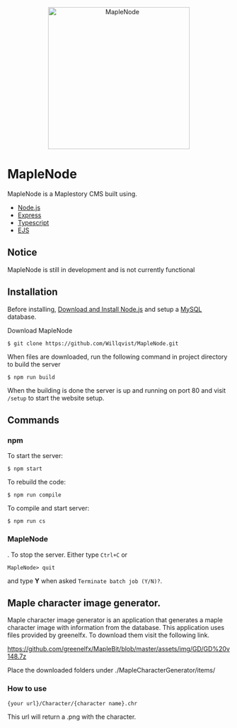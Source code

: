 <p align="center">
    <img
      alt="MapleNode"
      src="https://i.imgur.com/kMAiROs.png"
      width="320"
    />
</p>


# MapleNode
MapleNode is a Maplestory CMS built using.
* [Node.js](https://nodejs.org/en/) 
* [Express](https://expressjs.com/)
* [Typescript](https://www.typescriptlang.org/)
* [EJS](https://ejs.co/)

## Notice
MapleNode is still in development and is not currently functional

## Installation
Before installing, [Download and Install Node.js](https://nodejs.org/en/download/) and setup a [MySQL](https://www.mysql.com/) database.

Download MapleNode 
```
$ git clone https://github.com/Willqvist/MapleNode.git
```
When files are downloaded, run the following command in project directory to build the server
```
$ npm run build
```
When the building is done the server is up and running on port 80 and visit `/setup` to start the website setup.

## Commands

### npm
To start the server:

```
$ npm start
```

To rebuild the code:
```
$ npm run compile
``` 

To compile and start server:
``` 
$ npm run cs
``` 

### MapleNode
. To stop the server. Either type `Ctrl+C` or
```$xslt
MapleNode> quit
```
and type **Y** when asked `Terminate batch job (Y/N)?`.

## Maple character image generator.
Maple character image generator is an application that generates a maple character image with information from the database. This application uses files provided by greenelfx. To download them visit the following link.

https://github.com/greenelfx/MapleBit/blob/master/assets/img/GD/GD%20v148.7z

Place the downloaded folders under ./MapleCharacterGenerator/items/


### How to use
```
{your url}/Character/{character name}.chr
```
This url will return a .png with the character.

[logo]: https://i.imgur.com/kMAiROs.png
